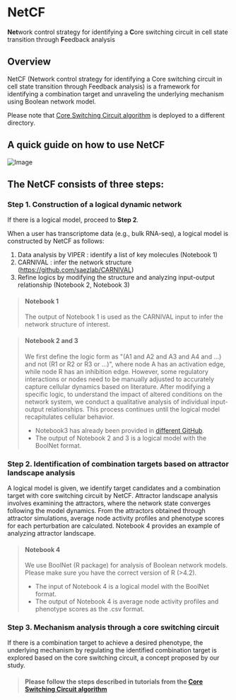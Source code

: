 # NetCF
**Net**work control strategy for identifying a **C**ore switching circuit in cell state transition through **F**eedback analysis

## Overview
NetCF (Network control strategy for identifying a Core switching circuit in cell state transition through Feedback analysis) is a framework for identifying a combination target and unraveling the underlying mechanism using Boolean network model.

Please note that [Core Switching Circuit algorithm](https://github.com/yena2bell/CoreSwitchingCircuit) is deployed to a different directory.

## A quick guide on how to use NetCF
![Image](https://github.com/user-attachments/assets/567097ab-d651-4fe6-b11d-dea7d8e7dfb2)

## The NetCF consists of three steps: 
### **Step 1. Construction of a logical dynamic network**

If there is a logical model, proceed to **Step 2**.

When a user has transcriptome data (e.g., bulk RNA-seq), a logical model is constructed by NetCF as follows:
1.	Data analysis by VIPER : identify a list of key molecules (Notebook 1) 
2.	CARNIVAL : infer the network structure (https://github.com/saezlab/CARNIVAL)
3.	Refine logics by modifying the structure and analyzing input-output relationship (Notebook 2, Notebook 3)

> #### Notebook 1
> The output of Notebook 1 is used as the CARNIVAL input to infer the network structure of interest.

> #### Notebook 2 and 3
> We first define the logic form as "(A1 and A2 and A3 and A4 and ...) and not (R1 or R2 or R3 or ...)", where node A has an activation edge, while node R has an inhibition edge. However, some regulatory interactions or nodes need to be  manually adjusted to accurately capture cellular dynamics based on literature. After modifying a specific logic, to understand the impact of altered conditions on the network system, we conduct a qualitative analysis of individual input-output relationships. This process continues until the logical model recapitulates cellular behavior. 
> - Notebook3 has already been provided in [different GitHub](https://github.com/namheee/rEMT). 
> - The output of Notebook 2 and 3 is a logical model with the BoolNet format.

### **Step 2. Identification of combination targets based on attractor landscape analysis**
A logical model is given, we identify target candidates and a combination target with core switching circuit by NetCF. Attractor landscape analysis involves examining the attractors, where the network state converges following the model dynamics. From the attractors obtained through attractor simulations, average node activity profiles and phenotype scores for each perturbation are calculated. Notebook 4 provides an example of analyzing attractor landscape.

> #### Notebook 4
> We use BoolNet (R package) for analysis of Boolean network models. Please make sure you have the correct version of R (>4.2).
> - The input of Notebook 4 is a logical model with the BoolNet format. 
> - The output of Notebook 4 is average node activity profiles and phenotype scores as the .csv format.

### **Step 3. Mechanism analysis through a core switching circuit**
If there is a combination target to achieve a desired phenotype, the underlying mechanism by regulating the identified combination target is explored based on the core switching circuit, a concept proposed by our study.

> #### Please follow the steps described in tutorials from the [Core Switching Circuit algorithm](https://github.com/yena2bell/CoreSwitchingCircuit)

